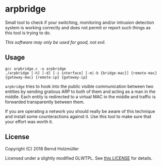 # arpbridge

Small tool to check if your switching, monitoring and/or intrusion detection system is working correctly and does not permit or report such things as this tool is trying to do.

*This software may only be used for good, not evil.*

## Usage
~~~ {.bash}
gcc arpbridge.c -o arpbridge
./arpbridge [-h] [-d] [-i interface] [-m|-b {bridge-mac}] {remote-mac} {gateway-mac} {remote-ip} {gateway-ip}
~~~

`arpbridge` tries to hook into the public visible communication between two entities by sending gratious ARP to both of them and acting as a man in the middle. Each entity is redirected to a virtual MAC in the middle and traffic is forwarded transparently between them.

If you are operating a network you should really be aware of this technique and install some counteractions against it. Use this tool to make sure that your effort was worth it.

## License
Copyright (C) 2018 Bernd Holzmüller

Licensed under a slightly modified GLWTPL. See [this LICENSE](./LICENSE) for details.